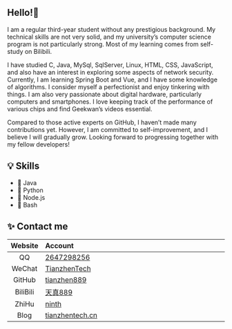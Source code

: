 ## Hello!👋

I am a regular third-year student without any prestigious background. My technical skills are not very solid, and my university’s computer science program is not particularly strong. Most of my learning comes from self-study on Bilibili. 

I have studied C, Java, MySql, SqlServer, Linux, HTML, CSS, JavaScript, and also have an interest in exploring some aspects of network security. Currently, I am learning Spring Boot and Vue, and I have some knowledge of algorithms. I consider myself a perfectionist and enjoy tinkering with things. I am also very passionate about digital hardware, particularly computers and smartphones. I love keeping track of the performance of various chips and find Geekwan’s videos essential.

Compared to those active experts on GitHub, I haven’t made many contributions yet. However, I am committed to self-improvement, and I believe I will gradually grow. Looking forward to progressing together with my fellow developers!

## 💡 Skills

- 🦄 Java
- 🐍 Python
- 🐤 Node.js
- 🐳 Bash

<h2 id="Contact me"><span class="emoji" data-emoji="sparkles">✨</span> Contact me</h2>
<table>
  <colgroup>
    <col style="width: 9%">
    <col style="width: 90%">
  </colgroup>
  <thead>
    <tr class="header">
      <th style="text-align: center;">Website</th>
      <th style="text-align: left;">Account</th>
    </tr>
  </thead>
  <tbody>
    <tr class="odd">
      <td style="text-align: center;">QQ</td>
      <td style="text-align: left;"><a target="_blank" rel="noopener" href="https://tianzhentech.cn/api/images/QQ.jpg">2647298256</a></td>
    </tr>
    <tr class="even">
      <td style="text-align: center;">WeChat</td>
      <td style="text-align: left;"><a target="_blank" rel="noopener" href="https://tianzhentech.cn/api/images/个人公众号.jpg">TianzhenTech</a></td>
    </tr>
    <tr class="odd">
      <td style="text-align: center;">GitHub</td>
      <td style="text-align: left;"><a target="_blank" rel="noopener" href="https://github.com/tianzhen889/">tianzhen889</a></td>
    </tr>
    <tr class="even">
      <td style="text-align: center;">BiliBili</td>
      <td style="text-align: left;"><a target="_blank" rel="noopener" href="https://space.bilibili.com/1831642830?spm_id_from=333.1007.0.0">天真889</a></td>
    </tr>
    <tr class="odd">
      <td style="text-align: center;">ZhiHu</td>
      <td style="text-align: left;"><a target="_blank" rel="noopener" href="https://www.zhihu.com/people/ninth-84">ninth</a></td>
    </tr>
    <tr class="even">
      <td style="text-align: center;">Blog</td>
      <td style="text-align: left;"><a target="_blank" rel="noopener" href="https://tianzhentech.cn">tianzhentech.cn</a></td>
    </tr>
  </tbody>
</table>





